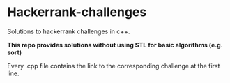 # Hackerrank-challenges

Solutions to hackerrank challenges in c++.

**This repo provides solutions without using STL for basic algorithms (e.g. sort)**

Every .cpp file contains the link to the corresponding challenge at the first line.
